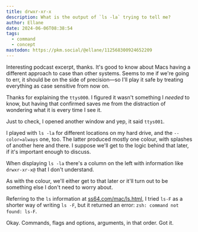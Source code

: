 ```yaml
---
title: drwxr-xr-x
description: What is the output of `ls -la` trying to tell me?
author: Ellane
date: 2024-06-06T08:38:54
tags:
  - command
  - concept
mastodon: https://pkm.social/@ellane/112568300924652209
---
```


Interesting podcast excerpt, thanks. It's good to know about Macs having a different approach to case than other systems. Seems to me if we're going to err, it should be on the side of precision—so I'll play it safe by treating everything as case sensitive from now on.

Thanks for explaining the `ttys000`. I figured it wasn't something I _needed_ to know, but having that confirmed saves me from the distraction of wondering what it is every time I see it.

Just to check, I opened another window and yep, it said `ttys001`.

I played with `ls -la` for different locations on my hard drive, and the `--color=always` one, too. The latter produced mostly one colour, with splashes of another here and there. I suppose we'll get to the logic behind that later, if it's important enough to discuss.

When displaying `ls -la` there's a column on the left with information like `drwxr-xr-x@` that I don't understand.

As with the colour, we'll either get to that later or it'll turn out to be something else I don't need to worry about.

Referring to the `ls` information at [ss64.com/mac/ls.html](https://ss64.com/mac/ls.html), I tried `ls-F` as a shorter way of writing `ls -F`, but it returned an error: `zsh: command not found: ls-F`.

Okay. Commands, flags and options, arguments, in that order. Got it.
